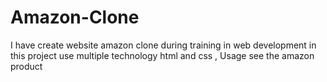 # Amazon-Clone
I have create website amazon clone during training in web development in this project use multiple technology html and  css , Usage see the amazon product
